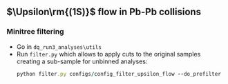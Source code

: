 ## $\Upsilon\rm{(1S)}$ flow in Pb-Pb collisions

### Minitree filtering
- Go in `dq_run3_analyses\utils`
- Run `filter.py` which allows to apply cuts to the original samples creating a sub-sample for unbinned analyses:
  ```ruby
  python filter.py configs/config_filter_upsilon_flow --do_prefilter
  ```
